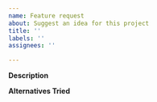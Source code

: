 ```yaml
---
name: Feature request
about: Suggest an idea for this project
title: ''
labels: ''
assignees: ''

---
```


<!--
Replace all the comments below with answers.
Please delete this comment before submitting the feature request.
-->

**Description**
<!-- Describe what you would like added. -->

**Alternatives Tried**
<!--
List the alternatives you have considered, and why none of them are suitable for your situation.
Use Markdown
